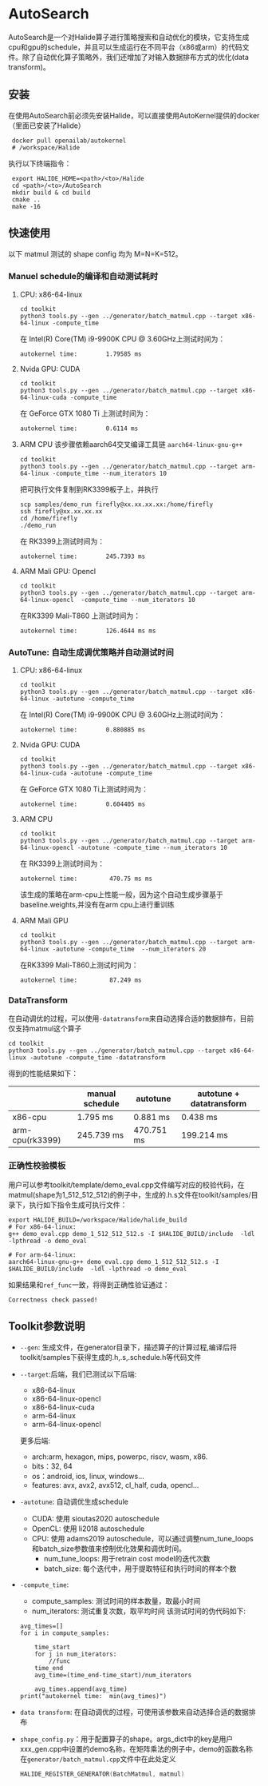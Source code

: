 # AutoSearch

AutoSearch是一个对Halide算子进行策略搜索和自动优化的模块，它支持生成cpu和gpu的schedule，并且可以生成运行在不同平台（x86或arm）的代码文件。除了自动优化算子策略外，我们还增加了对输入数据排布方式的优化(data transform)。

## 安装

在使用AutoSearch前必须先安装Halide，可以直接使用AutoKernel提供的docker（里面已安装了Halide）
```shell
 docker pull openailab/autokernel
 # /workspace/Halide
```
执行以下终端指令：

```shell
 export HALIDE_HOME=<path>/<to>/Halide
 cd <path>/<to>/AutoSearch
 mkdir build & cd build
 cmake ..
 make -16
```

## 快速使用
以下 matmul 测试的 shape config 均为 M=N=K=512。

### Manuel schedule的编译和自动测试耗时
1. CPU: x86-64-linux 
    ```shell
    cd toolkit
    python3 tools.py --gen ../generator/batch_matmul.cpp --target x86-64-linux -compute_time
    ```
    在 Intel(R) Core(TM) i9-9900K CPU @ 3.60GHz上测试时间为：
    ```
    autokernel time:        1.79585 ms
    ```
2. Nvida GPU: CUDA
    ```shell
    cd toolkit
    python3 tools.py --gen ../generator/batch_matmul.cpp --target x86-64-linux-cuda -compute_time
    ```
    在 GeForce GTX 1080 Ti 上测试时间为：
    ```
    autokernel time:        0.6114 ms
    ```
3. ARM CPU
    该步骤依赖aarch64交叉编译工具链 `aarch64-linux-gnu-g++`
    ```shell
    cd toolkit
    python3 tools.py --gen ../generator/batch_matmul.cpp --target arm-64-linux -compute_time --num_iterators 10
    ```
    把可执行文件复制到RK3399板子上，并执行
    ```
    scp samples/demo_run firefly@xx.xx.xx.xx:/home/firefly
    ssh firefly@xx.xx.xx.xx
    cd /home/firefly
    ./demo_run
    ```
    在 RK3399上测试时间为：
    ```
    autokernel time:        245.7393 ms
    ```
4. ARM Mali GPU: Opencl
    ```shell
    cd toolkit
    python3 tools.py --gen ../generator/batch_matmul.cpp --target arm-64-linux-opencl  -compute_time --num_iterators 10
    ```

    在RK3399 Mali-T860 上测试时间为：
    ```
    autokernel time:        126.4644 ms ms
    ```

### AutoTune: 自动生成调优策略并自动测试时间
1. CPU: x86-64-linux 
    ```shell
    cd toolkit
    python3 tools.py --gen ../generator/batch_matmul.cpp --target x86-64-linux -autotune -compute_time
    ```
    在 Intel(R) Core(TM) i9-9900K CPU @ 3.60GHz上测试时间为：
    ```
    autokernel time:        0.880885 ms
    ```
2. Nvida GPU: CUDA
    ```shell
    cd toolkit
    python3 tools.py --gen ../generator/batch_matmul.cpp --target x86-64-linux-cuda -autotune -compute_time
    ```
    在 GeForce GTX 1080 Ti上测试时间为：
    ```
    autokernel time:        0.604405 ms
    ```
3. ARM CPU
    ```shell
    cd toolkit
    python3 tools.py --gen ../generator/batch_matmul.cpp --target arm-64-linux-opencl -autotune -compute_time --num_iterators 10
    ```
    在 RK3399上测试时间为：
    ```
    autokernel time:         470.75 ms ms
    ```
    该生成的策略在arm-cpu上性能一般，因为这个自动生成步骤基于baseline.weights,并没有在arm cpu上进行重训练

4. ARM Mali GPU
    ```shell
    cd toolkit
    python3 tools.py --gen ../generator/batch_matmul.cpp --target arm-64-linux -autotune -compute_time  --num_iterators 20
    ```
    在RK3399 Mali-T860上测试时间为：
    ```
    autokernel time:         87.249 ms
    ```
### DataTransform
在自动调优的过程，可以使用`-datatransform`来自动选择合适的数据排布，目前仅支持matmul这个算子

```shell
cd toolkit
python3 tools.py --gen ../generator/batch_matmul.cpp --target x86-64-linux -autotune -compute_time -datatransform
```
得到的性能结果如下：

|     | manual schedule | autotune | autotune + datatransform | 
|-----|-----------------|----------|--------------------    |
| x86-cpu | 1.795 ms      |0.881 ms  |  0.438 ms  | |
| arm-cpu(rk3399) | 245.739 ms    | 470.751 ms   | 199.214 ms | |

### 正确性校验模板
用户可以参考toolkit/template/demo_eval.cpp文件编写对应的校验代码，在matmul(shape为1_512_512_512)的例子中，生成的.h.s文件在toolkit/samples/目录下，执行如下指令生成可执行文件：
```shell
export HALIDE_BUILD=/workspace/Halide/halide_build
# For x86-64-linux:
g++ demo_eval.cpp demo_1_512_512_512.s -I $HALIDE_BUILD/include  -ldl -lpthread -o demo_eval

# For arm-64-linux:
aarch64-linux-gnu-g++ demo_eval.cpp demo_1_512_512_512.s -I $HALIDE_BUILD/include  -ldl -lpthread -o demo_eval
```
如果结果和`ref_func`一致，将得到正确性验证通过：
```
Correctness check passed!
```

## Toolkit参数说明
- `--gen`: 生成文件，在generator目录下，描述算子的计算过程,编译后将toolkit/samples下获得生成的.h,.s,.schedule.h等代码文件
- `--target`:后端，我们已测试以下后端:
    - x86-64-linux
    - x86-64-linux-opencl
    - x86-64-linux-cuda
    - arm-64-linux
    - arm-64-linux-opencl

    更多后端:
    - arch:arm, hexagon, mips, powerpc, riscv, wasm, x86.
    - bits：32, 64
    - os：android, ios, linux, windows...
    - features: avx, avx2, avx512, cl_half, cuda, opencl...
- `-autotune`: 自动调优生成schedule
    - CUDA: 使用 sioutas2020 autoschedule
    - OpenCL: 使用 li2018 autoschedule
    - CPU: 使用 adams2019 autoschedule，可以通过调整num_tune_loops和batch_size参数值来控制优化效果和调优时间。
        - num_tune_loops: 用于retrain cost model的迭代次数
        - batch_size: 每个迭代中，用于提取特征和执行时间的样本个数

- `-compute_time`:
    - compute_samples: 测试时间的样本数量，取最小时间
    - num_iterators: 测试重复次数，取平均时间
    该测试时间的伪代码如下:
    ```
    avg_times=[]
    for i in compute_samples:

        time_start
        for j in num_iterators:
            //func
        time_end
        avg_time=(time_end-time_start)/num_iterators

        avg_times.append(avg_time)
    print("autokernel time:  min(avg_times)")
    ```
- `data transform`: 在自动调优的过程，可使用该参数来自动选择合适的数据排布
- `shape_config.py`：用于配置算子的shape。args_dict中的key是用户xxx_gen.cpp中设置的demo名称，在矩阵乘法的例子中，demo的函数名称在`generator/batch_matmul.cpp`文件中在此处定义
    ```c++
    HALIDE_REGISTER_GENERATOR(BatchMatmul, matmul)
    ```


